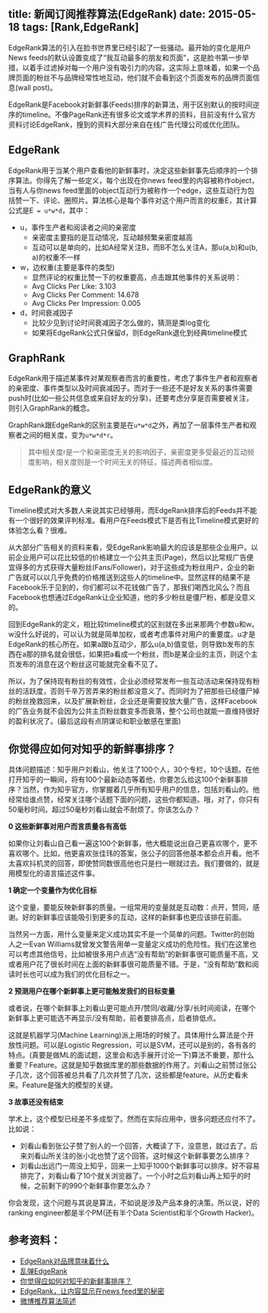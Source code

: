 title: 新闻订阅推荐算法(EdgeRank)
date: 2015-05-18
tags: [Rank,EdgeRank]
---
EdgeRank算法的引入在脸书世界里已经引起了一些骚动。最开始的变化是用户News feeds的默认设置变成了“我互动最多的朋友和页面”，这是脸书第一步举措，以着手过滤掉对每一个用户没有吸引力的内容。这实际上意味着，如果一个品牌页面的粉丝不与品牌经常性地互动，他们就不会看到这个页面发布的品牌页面信息(wall post)。

<!--more-->
EdgeRank是Facebook对新鲜事(Feeds)排序的新算法，用于区别默认的按时间逆序的timeline。不像PageRank还有很多论文或学术界的资料，目前没有什么官方资料讨论EdgeRank，搜到的资料大部分来自在线广告代理公司或优化团队。

## EdgeRank
EdgeRank用于当某个用户查看他的新鲜事时，决定这些新鲜事先后顺序的一个排序算法。你得先了解一些定义，每个出现在你news feed里的内容被称作object，当有人与你news feed里面的object互动行为被称作一个edge，这些互动行为包括赞一下、评论、圈照片。算法核心是每个事件对这个用户而言的权重E，其计算公式是E` = u*w*d`，其中：

- u，事件生产者和阅读者之间的亲密度
    + 亲密度主要指的是互动情况，互动越频繁亲密度越高
    + 互动可以是单向的，比如A经常关注B，而B不怎么关注A，那u(a,b)和u(b, a)的权重不一样
- w，边权重(主要是事件的类型)
    + 显然评论的权重比赞一下的权重要高，点击跟其他事件的关系说明：
    + Avg Clicks Per Like: 3.103
    + Avg Clicks Per Comment: 14.678
    + Avg Clicks Per Impression: 0.005
- d，时间衰减因子
    + 比较少见到讨论时间衰减因子怎么做的，猜测是类log变化
    + 如果将EdgeRank公式只保留d，则EdgeRank退化到经典timeline模式

## GraphRank
EdgeRank用于描述某事件对某观察者而言的重要性，考虑了事件生产者和观察者的亲密度、事件类型以及时间衰减因子。而对于一些还不是好友关系的事件需要push时(比如一些公共信息或来自好友的分享)，还要考虑分享是否需要被关注，则引入GraphRank的概念。

GraphRank跟EdgeRank的区别主要是在`u*w*d`之外，再加了一层事件生产者和观察者之间的相关度，变为`u*w*d*r`。

>其中相关度r是一个和亲密度无关的影响因子，亲密度更多受最近的互动频度影响，相关度则是一个时间无关的特征，描述两者相似度。

## EdgeRank的意义
Timeline模式对大多数人来说其实已经够用，而EdgeRank排序后的Feeds并不能有一个很好的效果评判标准。看用户在Feeds模式下是否有比Timeline模式更好的体验怎么看？很难。

从大部分广告相关的资料来看，受EdgeRank影响最大的应该是那些企业用户。以前企业用户可以花比较低的价格建立一个公共主页(Page)，然后以比常规广告便宜得多的方式获得大量粉丝(Fans/Follower)，对于这些成为粉丝用户，企业的新广告就可以以几乎免费的价格推送到这些人的timeline中。显然这样的结果不是Facebook乐于见到的，你们都可以不花钱做广告了，那我们喝西北风么？而且Facebook也想通过EdgeRank让企业知道，他的多少粉丝是僵尸粉，都是没意义的。

回到EdgeRank的定义，相比较timeline模式的区别就在多出来那两个参数u和w。w没什么好说的，可以认为就是简单加权，或者考虑事件对用户的重要度。u才是EdgeRank的核心所在。如果a跟b互动少，那么u(a,b)值变低，则导致b发布的东西在a那的排名就会很低，如果把a看成一个粉丝，而b是某企业的主页，则这个主页发布的消息在这个粉丝这可能就完全看不见了。

所以，为了保持现有粉丝的有效性，企业必须经常发布一些互动活动来保持现有粉丝的活跃度，否则千辛万苦弄来的粉丝都没意义了。而同时为了把那些已经僵尸掉的粉丝挽救回来，以及扩展新粉丝，企业还是需要投放大量广告，这样Facebook的广告业务就不会因为公共主页粉丝数变多而衰落，整个公司也就能一直维持很好的盈利状况了。(最后这段有点阴谋论和职业敏感在里面)

## 你觉得应如何对知乎的新鲜事排序？
具体问题描述：知乎用户刘看山，他关注了100个人，30个专栏，10个话题。在他打开知乎的一瞬间，将有100个最新动态等着他，你要怎么给这100个新鲜事排序？当然，作为知乎官方，你掌握着几乎所有知乎用户的信息，包括刘看山的。他经常给谁点赞，经常关注哪个话题下面的问题，这些你都知道。哦，对了，你只有50毫秒时间。超过50毫秒刘看山就会不耐烦了。你该怎么办？

**0 这些新鲜事对用户而言质量各有高低**

如果你让刘看山自己看一遍这100个新鲜事，他大概能说出自己更喜欢哪个，更不喜欢哪个。比如，他更喜欢张佳玮的答案，张公子的回答他基本都会点开看。他不太喜欢抖机灵的回答，即使赞同数很高他也只是扫一眼就过去。我们要做的，就是用模型化的语言描述这件事。

**1 确定一个变量作为优化目标**

这个变量，要能反映新鲜事的质量。一组常用的变量就是互动数：点开，赞同，感谢。好的新鲜事应该能吸引到更多的互动，这样的新鲜事也更应该排在前面。

当然另一方面，用什么变量来定义成功其实不是一个简单的问题。Twitter的创始人之一Evan Williams就曾发文警告用单一变量定义成功的危险性。我们在这里也可以考虑其他信号，比如被很多用户点选“没有帮助”的新鲜事很可能质量不高，又或者用户花了很长时间在上面的新鲜事很可能质量不错。于是，“没有帮助”数和阅读时长也可以成为我们的优化目标之一。

**2 预测用户在哪个新鲜事上更可能触发我们的目标变量**

或者说，在哪个新鲜事上刘看山更可能点开/赞同/收藏/分享/长时间阅读，在哪个新鲜事上更可能选不再显示/没有帮助，前者要排高点，后者排低点。

这就是机器学习(Machine Learning)派上用场的时候了。具体用什么算法是个开放性问题。可以是Logistic Regression，可以是SVM，还可以是别的，各有各的特点。(真要是做ML的面试题，这里会和选手展开讨论一下)算法不重要，那什么重要？Feature。这就是知乎数据库里的那些数据的作用了。刘看山之前赞过张公子几次，这个回答被总共看了几次并赞了几次，这些都是feature。从历史看未来。Feature是强大的模型的关键。

**3 故事还没有结束**

学术上，这个模型已经差不多成型了。然而在实际应用中，很多问题还应付不了。比如说：

- 刘看山看到张公子赞了别人的一个回答，大概读了下，没意思，就过去了。后来刘看山所关注的张小北也赞了这个回答。这时候这个新鲜事要怎么排序？
- 刘看山出远门一周没上知乎，回来一上知乎1000个新鲜事可以排序。好不容易排完了，刘看山看了10个就关浏览器了。一个小时之后刘看山再上知乎的时候，之前剩下的990个新鲜事你要怎么办？

你会发现，这个问题与其说是算法，不如说是涉及产品本身的决策。所以说，好的ranking engineer都是半个PM(还有半个Data Scientist和半个Growth Hacker)。

## 参考资料：
- [EdgeRank对品牌意味着什么](http://qing.blog.sina.com.cn/2282115205/88065085330003gq.html)
- [乱弹EdgeRank](http://www.yewen.us/blog/2011/12/intro-edgerank/)
- [你觉得应如何对知乎的新鲜事排序？](http://www.zhihu.com/question/20319819)
- [EdgeRank，让内容显示在news feed里的秘密](http://yaosocial.com/edgerank-the-secret-sauce-that-makes-facebooks-news-feed-tick/2011/04/14/)
- [微博推荐算法简述](http://www.wbrecom.com/?p=80)